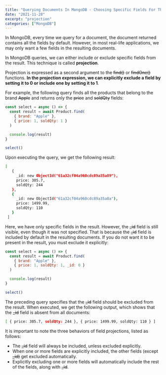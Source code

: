 ```yaml
---
title: "Querying Documents In MongoDB - Choosing Specific Fields For The Output"
date: "2021-11-28"
excerpt: "projection"
categories: ["MongoDB"]
---
```


In MongoDB, every time we query for a document, the document returned contains all the fields by default. However, in most real-life applications, we may only want a few fields in the resulting documents.

In MongoDB queries, we can either include or exclude specific fields from the result. This technique is called **projection**.

Projection is expressed as a second argument to the ~~find()~~ or ~~findOne()~~ functions. **In the projection expression, we can explicitly exclude a field by setting it to 0 or include one by setting it to 1**.

For example, the following query finds all the products that belong to the brand ~~Apple~~ and returns only the ~~price~~ and ~~soldQty~~ fields:

```js {numberLines}
const select = async () => {
  const result = await Product.find(
    { brand: "Apple" },
    { price: 1, soldQty: 1 }
  )

  console.log(result)
}

select()
```

Upon executing the query, we get the following result:

```sh {numberLines}
[
   {
     _id: new ObjectId("61a32cf04a960cdc89a35a89"),
     price: 305.7,
     soldQty: 244
   },
   {
     _id: new ObjectId("61a32cf04a960cdc89a35a8a"),
     price: 1499.99,
     soldQty: 110
   }
 ]
```

Here, we have only specific fields in the result. However, the ~~\_id~~ field is still visible, even though it was not specified. That is because the ~~\_id~~ field is included by default in the resulting documents. If you do not want it to be present in the result, you must exclude it explicitly:

```js {numberLines}
const select = async () => {
  const result = await Product.find(
    { brand: "Apple" },
    { price: 1, soldQty: 1, _id: 0 }
  )

  console.log(result)
}

select()
```

The preceding query specifies that the ~~\_id~~ field should be excluded from the result. When executed, we get the following output, which shows that the ~~\_id~~ field is absent from all documents:

```sh {numberLines}
[ { price: 305.7, soldQty: 244 }, { price: 1499.99, soldQty: 110 } ]
```

It is important to note the three behaviors of field projections, listed as follows:

- The ~~\_id~~ field will always be included, unless excluded explicitly.
- When one or more fields are explicitly included, the other fields (except ~~\_id)~~ get excluded automatically.
- Explicitly excluding one or more fields will automatically include the rest of the fields, along with ~~\_id~~.

